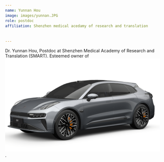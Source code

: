 ```yaml
---
name: Yunnan Hou
image: images/yunnan.JPG
role: postdoc
affiliation: Shenzhen medical acedamy of research and translation 


---
```


Dr. Yunnan Hou, Postdoc at Shenzhen Medical Academy of Research and Translation (SMART). Esteemed owner of ![Zeekr 001](../images/zeekr.png).
